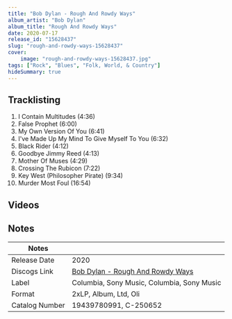 ```yaml
---
title: "Bob Dylan - Rough And Rowdy Ways"
album_artist: "Bob Dylan"
album_title: "Rough And Rowdy Ways"
date: 2020-07-17
release_id: "15628437"
slug: "rough-and-rowdy-ways-15628437"
cover:
    image: "rough-and-rowdy-ways-15628437.jpg"
tags: ["Rock", "Blues", "Folk, World, & Country"]
hideSummary: true
---
```


## Tracklisting
1. I Contain Multitudes (4:36)
2. False Prophet (6:00)
3. My Own Version Of You (6:41)
4. I've Made Up My Mind To Give Myself To You (6:32)
5. Black Rider (4:12)
6. Goodbye Jimmy Reed (4:13)
7. Mother Of Muses (4:29)
8. Crossing The Rubicon (7:22)
9. Key West (Philosopher Pirate) (9:34)
10. Murder Most Foul (16:54)

## Videos


## Notes

| Notes          |             |
| ---------------| ----------- |
| Release Date   | 2020 |
| Discogs Link   | [Bob Dylan - Rough And Rowdy Ways](https://www.discogs.com/release/15628437) |
| Label          | Columbia, Sony Music, Columbia, Sony Music |
| Format         | 2xLP, Album, Ltd, Oli |
| Catalog Number | 19439780991, C-250652 |

